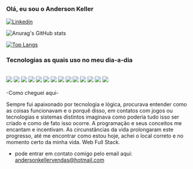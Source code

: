 ### Olá, eu sou o Anderson Keller

[![Linkedin](https://img.shields.io/badge/LinkedIn-0077B5?style=for-the-badge&logo=linkedin&logoColor=white)](https://www.linkedin.com/in/anderson-keller-87962ab3/)

![Anurag's GitHub stats](https://github-readme-stats.vercel.app/api?username=AndersonKeller&show_icons=true&theme=dark)

[![Top Langs](https://github-readme-stats.vercel.app/api/top-langs/?username=AndersonKeller&layout=compact)](https://github.com/anuraghazra/github-readme-stats)

### Tecnologias as quais uso no meu dia-a-dia

<div style="display: inline_block"><br/>
    <img aling="center" src="https://img.shields.io/badge/HTML5-E34F26?style=for-the-badge&logo=html5&logoColor=white"></img>
     <img aling="center" src="https://img.shields.io/badge/CSS3-1572B6?style=for-the-badge&logo=css3&logoColor=white"></img>
      <img aling="center" src="https://img.shields.io/badge/JavaScript-F7DF1E?style=for-the-badge&logo=javascript&logoColor=black"></img>
       <img aling="center" src="https://img.shields.io/badge/React-20232A?style=for-the-badge&logo=react&logoColor=61DAFB"></img>
        <img aling="center" src="https://img.shields.io/badge/TypeScript-007ACC?style=for-the-badge&logo=typescript&logoColor=white"></img>
        <img aling="center" src="https://img.shields.io/badge/styled--components-DB7093?style=for-the-badge&logo=styled-components&logoColor=white"></img>
        <img aling="center" src="https://img.shields.io/badge/Figma-F24E1E?style=for-the-badge&logo=figma&logoColor=white"></img>
        <img aling="center" src="https://img.shields.io/badge/Node.js-43853D?style=for-the-badge&logo=node.js&logoColor=white"></img>
         <img aling="center" src= "https://img.shields.io/badge/Vue.js-35495E?style=for-the-badge&logo=vue.js&logoColor=4FC08D"></img>
    <img aling="center" src= "https://img.shields.io/badge/Bootstrap-563D7C?style=for-the-badge&logo=bootstrap&logoColor=white"></img>
       <img aling="center" src= "https://img.shields.io/badge/PostgreSQL-316192?style=for-the-badge&logo=postgresql&logoColor=white"></img>
       <img aling="center" src= "https://img.shields.io/badge/Express.js-404D59?style=for-the-badge"></img>
       <img aling="center" src= "https://img.shields.io/badge/Python-14354C?style=for-the-badge&logo=python&logoColor=white"></img>
       <img aling="center" src="https://img.shields.io/badge/Tailwind_CSS-38B2AC?style=for-the-badge&logo=tailwind-css&logoColor=white"></img>
    
</div><br/>
-Como cheguei aqui-

Sempre fui apaixonado por tecnologia e lógica, procurava entender como as coisas funcionavam e o porquê disso, em contatos com jogos ou tecnologias e sistemas distintos imaginava como poderia tudo isso ser criado e como de fato isso ocorre.
A programação e seus conceitos me encantam e incentivam. As circunstâncias da vida prolongaram este progresso, até me encontrar como estou hoje, achei o local correto e no momento certo da minha vida.
Web Full Stack.

- pode entrar em contato comigo pelo email aqui: andersonkellervendas@hotmail.com
